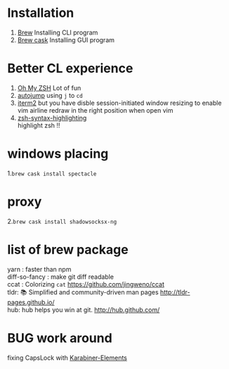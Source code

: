 # Installation 
1. [Brew](https://brew.sh/)
Installing CLI program
2. [Brew cask](https://caskroom.github.io/)
Installing GUI program

# Better CL experience
1. [Oh My ZSH](http://ohmyz.sh/)
Lot of fun
2. [autojump](https://github.com/wting/autojump)
using `j` to `cd`
3. [iterm2](https://www.iterm2.com/)
but you have disble session-initiated window resizing to enable vim airline redraw in the right position when open vim 
4. [zsh-syntax-highlighting](https://github.com/zsh-users/zsh-syntax-highlighting)  
highlight zsh !!


# windows placing
1.`brew cask install spectacle`

# proxy
2.`brew cask install shadowsocksx-ng`

# list of brew package
yarn : faster than npm  
diff-so-fancy : make git diff readable  
ccat : Colorizing `cat` https://github.com/jingweno/ccat  
tldr: 📚 Simplified and community-driven man pages http://tldr-pages.github.io/  
hub: hub helps you win at git. http://hub.github.com/

# BUG work around
fixing CapsLock with [Karabiner-Elements](https://github.com/tekezo/Karabiner-Elements/issues/663)

